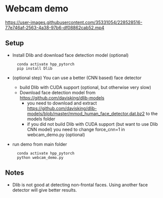 # Webcam demo

https://user-images.githubusercontent.com/35331054/228528516-77e746af-2563-4a38-97b6-df08862cab52.mp4


## Setup

- Install Dlib and download face detection model (optional)
  
        conda activate hpp_pytorch
        pip install Dlib
  
- (optional step) You can use a better (CNN based) face detector
  - build Dlib with CUDA support (optional, but otherwise very slow)
  - Download face detection model from https://github.com/davisking/dlib-models
    - you need to download and extract https://github.com/davisking/dlib-models/blob/master/mmod_human_face_detector.dat.bz2
      to the models folder
    - if you did not build Dlib with CUDA support (but want to use Dlib CNN model) you need to change force_cnn=1 in webcam_demo.py (optional)
  
- run demo from main folder
        
        conda activate hpp_pytorch
        python webcam_demo.py

## Notes
 - Dlib is not good at detecting non-frontal faces. Using another face detector will give better results.
